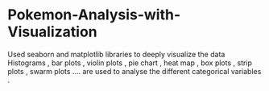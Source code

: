 # Pokemon-Analysis-with-Visualization
Used seaborn and matplotlib libraries to deeply visualize the data 
Histograms , bar plots , violin plots , pie chart , heat map , box plots , strip plots , swarm plots ....
are used to analyse the different categorical variables .

